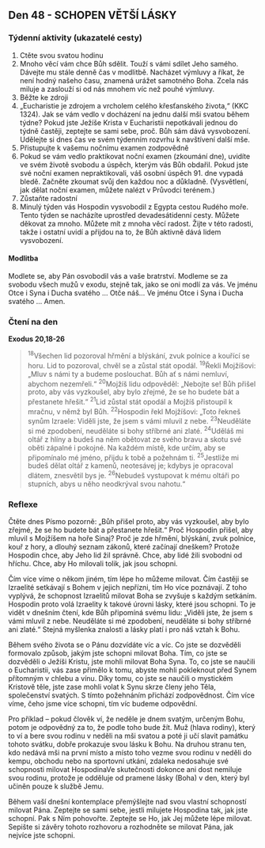 ## Den 48 - SCHOPEN VĚTŠÍ LÁSKY

### Týdenní aktivity (ukazatelé cesty)

1. Ctěte svou svatou hodinu
1. Mnoho věcí vám chce Bůh sdělit. Touží s vámi sdílet Jeho samého. Dávejte mu stále denně čas v modlitbě. Nacházet výmluvy a říkat, že není hodný našeho času, znamená urážet samotného Boha. Zcela nás miluje a zaslouží si od nás mnohem víc než pouhé výmluvy.
1. Běžte ke zdroji
1. „Eucharistie je zdrojem a vrcholem celého křesťanského života,“ (KKC 1324). Jak se vám vedlo v docházení na jednu další mši svatou během týdne? Pokud jste Ježíše Krista v Eucharistii nepotkávali jednou do týdně častěji, zeptejte se sami sebe, proč. Bůh sám dává vysvobození. Udělejte si dnes čas ve svém týdenním rozvrhu k navštívení další mše.
1. Přistupujte k vašemu nočnímu examen zodpovědně
1. Pokud se vám vedlo praktikovat noční examen (zkoumání dne), uvidíte ve svém životě svobodu a úspěch, kterým vás Bůh obdařil. Pokud jste své noční examen nepraktikovali, váš osobní úspěch 91. dne vypadá bledě. Začněte zkoumat svůj den každou noc a důkladně. (Vysvětlení, jak dělat noční examen, můžete nalézt v Průvodci terénem.)
1. Zůstaňte radostní
1. Minulý týden vás Hospodin vysvobodil z Egypta cestou Rudého moře. Tento týden se nacházíte uprostřed devadesátidenní cesty. Můžete děkovat za mnoho. Můžete mít z mnoha věcí radost. Žijte v této radosti, takže i ostatní uvidí a přijdou na to, že Bůh aktivně dává lidem vysvobození.

#### Modlitba

Modlete se, aby Pán osvobodil vás a vaše bratrství.
Modleme se za svobodu všech mužů v exodu, stejně tak, jako se oni modlí za vás.
Ve jménu Otce i Syna i Ducha svatého … Otče náš… Ve jménu Otce i Syna i Ducha svatého … Amen.

### Čtení na den

**Exodus 20,18-26**

> <sup>18</sup>Všechen lid pozoroval hřmění a blýskání, zvuk polnice a kouřící se horu. Lid to pozoroval, chvěl se a zůstal stát opodál.
> <sup>19</sup>Řekli Mojžíšovi: „Mluv s námi ty a budeme poslouchat. Bůh ať s námi nemluví, abychom nezemřeli.“
> <sup>20</sup>Mojžíš lidu odpověděl: „Nebojte se! Bůh přišel proto, aby vás vyzkoušel, aby bylo zřejmé, že se ho budete bát a přestanete hřešit.“
> <sup>21</sup>Lid zůstal stát opodál a Mojžíš přistoupil k mračnu, v němž byl Bůh.
> <sup>22</sup>Hospodin řekl Mojžíšovi: „Toto řekneš synům Izraele: Viděli jste, že jsem s vámi mluvil z nebe.
> <sup>23</sup>Neuděláte si mé zpodobení, neuděláte si bohy stříbrné ani zlaté.
> <sup>24</sup>Uděláš mi oltář z hlíny a budeš na něm obětovat ze svého bravu a skotu své oběti zápalné i pokojné. Na každém místě, kde určím, aby se připomínalo mé jméno, přijdu k tobě a požehnám ti.
> <sup>25</sup>Jestliže mi budeš dělat oltář z kamenů, neotesávej je; kdybys je opracoval dlátem, znesvětil bys je.
> <sup>26</sup>Nebudeš vystupovat k mému oltáři po stupních, abys u něho neodkrýval svou nahotu.“

### Reflexe

Čtěte dnes Písmo pozorně: „Bůh přišel proto, aby vás vyzkoušel, aby bylo zřejmé, že se ho budete bát a přestanete hřešit.“ Proč
Hospodin přišel, aby mluvil s Mojžíšem na hoře Sinaj? Proč je zde hřmění, blýskání, zvuk polnice, kouř z hory, a dlouhý seznam
zákonů, které začínají dneškem? Protože Hospodin chce, aby Jeho lid žil správně. Chce, aby lidé žili svobodni od hříchu. Chce, aby
Ho milovali tolik, jak jsou schopni.

Čím více víme o někom jiném, tím lépe ho můžeme milovat. Čím častěji se Izraelité setkávají s Bohem v jejich nepřízni, tím Ho více
poznávají. Z toho vyplývá, že schopnost Izraelitů milovat Boha se zvyšuje s každým setkáním. Hospodin proto volá Izraelity k takové
úrovni lásky, které jsou schopni. To je vidět v dnešním čtení, kde Bůh připomíná svému lidu: „Viděli jste, že jsem s vámi mluvil z
nebe. Neuděláte si mé zpodobení, neuděláte si bohy stříbrné ani zlaté.“ Stejná myšlenka znalosti a lásky platí i pro náš vztah k Bohu.

Během svého života se o Pánu dozvídáte víc a víc. Co jste se dozvěděli formovalo způsob, jakým jste schopni milovat Boha. Tím,
co jste se dozvěděli o Ježíši Kristu, jste mohli milovat Boha Syna. To, co jste se naučili o Eucharistii, vás zase přimělo k tomu, abyste
mohli pokleknout před Synem přítomným v chlebu a vínu. Díky tomu, co jste se naučili o mystickém Kristově těle, jste zase mohli
volat k Synu skrze členy jeho Těla, společenství svatých. S tímto požehnáním přichází zodpovědnost. Čím více víme, čeho jsme více
schopni, tím víc budeme odpovědní.

Pro příklad – pokud člověk ví, že neděle je dnem svatým, určeným Bohu, potom je odpovědný za to, že podle toho bude žít. Muž
(hlava rodiny), který to ví a bere svou rodinu v neděli na mši svatou a poté ji učí slavit památku tohoto svátku, dobře prokazuje svou
lásku k Bohu. Na druhou stranu ten, kdo nedává mši na první místo a místo toho vezme svou rodinu v neděli do kempu, obchodu
nebo na sportovní utkání, zdaleka nedosahuje své schopnosti milovat HospodinaVe skutečnosti dokonce ani dost nemiluje svou
rodinu, protože je odděluje od pramene lásky (Boha) v den, který byl učiněn pouze k službě Jemu.

Během vaší dnešní kontemplace přemýšlejte nad svou vlastní schopností milovat Pána. Zeptejte se sami sebe, jestli milujete
Hospodina tak, jak jste schopní. Pak s Ním pohovořte. Zeptejte se Ho, jak Jej můžete lépe milovat. Sepište si závěry tohoto rozhovoru
a rozhodněte se milovat Pána, jak nejvíce jste schopni.
